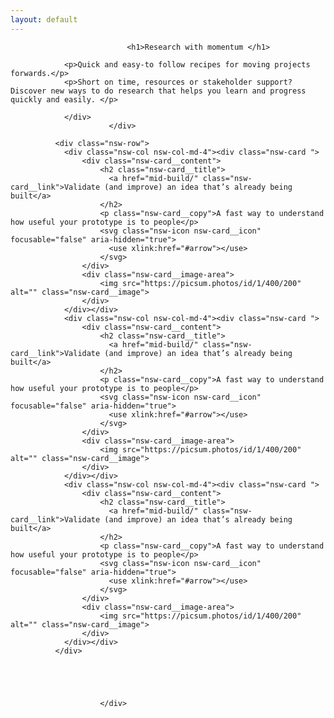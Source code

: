 ```yaml
---
layout: default
---
```


<div class="nsw-grid">
              <div class="nsw-row nsw-m-bottom-sm">
						    <div class="nsw-col">

                              <h1>Research with momentum </h1>

                <p>Quick and easy-to follow recipes for moving projects forwards.</p>
                <p>Short on time, resources or stakeholder support? Discover new ways to do research that helps you learn and progress quickly and easily. </p>

                </div>
						  </div>

              <div class="nsw-row">
                <div class="nsw-col nsw-col-md-4"><div class="nsw-card ">
                    <div class="nsw-card__content">
                        <h2 class="nsw-card__title">
                          <a href="mid-build/" class="nsw-card__link">Validate (and improve) an idea that’s already being built</a>
                        </h2>
                        <p class="nsw-card__copy">A fast way to understand how useful your prototype is to people</p>
                        <svg class="nsw-icon nsw-card__icon" focusable="false" aria-hidden="true">
                          <use xlink:href="#arrow"></use>
                        </svg>
                    </div>
                    <div class="nsw-card__image-area">
                        <img src="https://picsum.photos/id/1/400/200" alt="" class="nsw-card__image">
                    </div>
                </div></div>
                <div class="nsw-col nsw-col-md-4"><div class="nsw-card ">
                    <div class="nsw-card__content">
                        <h2 class="nsw-card__title">
                          <a href="mid-build/" class="nsw-card__link">Validate (and improve) an idea that’s already being built</a>
                        </h2>
                        <p class="nsw-card__copy">A fast way to understand how useful your prototype is to people</p>
                        <svg class="nsw-icon nsw-card__icon" focusable="false" aria-hidden="true">
                          <use xlink:href="#arrow"></use>
                        </svg>
                    </div>
                    <div class="nsw-card__image-area">
                        <img src="https://picsum.photos/id/1/400/200" alt="" class="nsw-card__image">
                    </div>
                </div></div>
                <div class="nsw-col nsw-col-md-4"><div class="nsw-card ">
                    <div class="nsw-card__content">
                        <h2 class="nsw-card__title">
                          <a href="mid-build/" class="nsw-card__link">Validate (and improve) an idea that’s already being built</a>
                        </h2>
                        <p class="nsw-card__copy">A fast way to understand how useful your prototype is to people</p>
                        <svg class="nsw-icon nsw-card__icon" focusable="false" aria-hidden="true">
                          <use xlink:href="#arrow"></use>
                        </svg>
                    </div>
                    <div class="nsw-card__image-area">
                        <img src="https://picsum.photos/id/1/400/200" alt="" class="nsw-card__image">
                    </div>
                </div></div>
              </div>





						</div>
